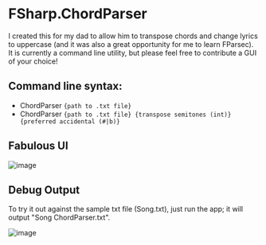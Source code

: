 # FSharp.ChordParser

I created this for my dad to allow him to transpose chords and change lyrics to uppercase (and it was also a great opportunity for me to learn FParsec).
It is currently a command line utility, but please feel free to contribute a GUI of your choice!

## Command line syntax:
- ChordParser `{path to .txt file}`
- ChordParser `{path to .txt file} {transpose semitones (int)} {preferred accidental (#|b)}`

## Fabulous UI

![image](https://user-images.githubusercontent.com/1030435/144327830-f80de4b3-7f42-428d-8dd8-3ef9a221d2b6.png)

## Debug Output
To try it out against the sample txt file (Song.txt), just run the app; it will output "Song ChordParser.txt". 

![image](https://user-images.githubusercontent.com/1030435/140804949-24957862-9ab6-41f4-bd22-8cdc51356d03.png)
